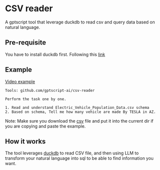 # CSV reader

A gptscript tool that leverage duckdb to read csv and query data based on natural language. 

## Pre-requisite

You have to install duckdb first. Following this [link](https://duckdb.org/docs/installation/index?version=stable&environment=cli&platform=macos&download_method=package_manager)

## Example

[Video example](https://www.loom.com/share/a1f704df5b5c4780b9bb330b72ec963b)

```
Tools: github.com/gptscript-ai/csv-reader

Perform the task one by one.

1. Read and understand Electric_Vehicle_Population_Data.csv schema
2. Based on schema, Tell me how many vehicle are made By TESLA in AZ.
```

Note: Make sure you download the [csv](./examples/Electric_Vehicle_Population_Data.csv) file and put it into the current dir if you are copying and paste the example.

## How it works

The tool leverages [duckdb](https://duckdb.org/) to read CSV file, and then using LLM to transform your natural language into sql to be able to find information you want.